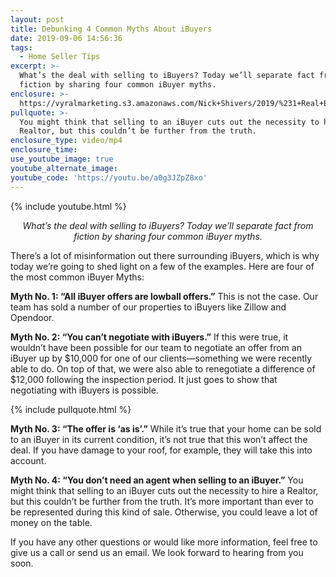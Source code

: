 ```yaml
---
layout: post
title: Debunking 4 Common Myths About iBuyers
date: 2019-09-06 14:56:36
tags:
  - Home Seller Tips
excerpt: >-
  What’s the deal with selling to iBuyers? Today we’ll separate fact from
  fiction by sharing four common iBuyer myths.
enclosure: >-
  https://vyralmarketing.s3.amazonaws.com/Nick+Shivers/2019/%231+Real+Estate+Team+in+the+Portland+Metro+_+SW+Washington+lowballs.mp4
pullquote: >-
  You might think that selling to an iBuyer cuts out the necessity to hire a
  Realtor, but this couldn’t be further from the truth.
enclosure_type: video/mp4
enclosure_time:
use_youtube_image: true
youtube_alternate_image:
youtube_code: 'https://youtu.be/a0g3JZpZ8xo'
---
```


{% include youtube.html %}

<p style="text-align: center;"><em>What’s the deal with selling to iBuyers? Today we’ll separate fact from fiction by sharing four common iBuyer myths.</em></p>

There’s a lot of misinformation out there surrounding iBuyers, which is why today we’re going to shed light on a few of the examples. Here are four of the most common iBuyer Myths:&nbsp;

**Myth No. 1: “All iBuyer offers are lowball offers.”** This is not the case. Our team has sold a number of our properties to iBuyers like Zillow and Opendoor.

**Myth No. 2: “You can’t negotiate with iBuyers.”** If this were true, it wouldn’t have been possible for our team to negotiate an offer from an iBuyer up by $10,000 for one of our clients—something we were recently able to do. On top of that, we were also able to renegotiate a difference of $12,000 following the inspection period. It just goes to show that negotiating with iBuyers is possible.

{% include pullquote.html %}

**Myth No. 3: “The offer is ‘as is’.”** While it’s true that your home can be sold to an iBuyer in its current condition, it’s not true that this won’t affect the deal. If you have damage to your roof, for example, they will take this into account.

**Myth No. 4: “You don’t need an agent when selling to an iBuyer.”** You might think that selling to an iBuyer cuts out the necessity to hire a Realtor, but this couldn’t be further from the truth. It’s more important than ever to be represented during this kind of sale. Otherwise, you could leave a lot of money on the table.

If you have any other questions or would like more information, feel free to give us a call or send us an email. We look forward to hearing from you soon.